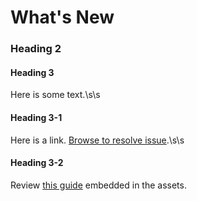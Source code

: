# What's New

### Heading 2

#### Heading 3
Here is some text.\s\s

#### Heading 3-1
Here is a link. [Browse to resolve issue](https://www.ibm.com).\s\s

#### Heading 3-2
Review [this guide](/assets/analytics/Kudos%20Analytics%20Tuning.pdf) embedded in the assets.
